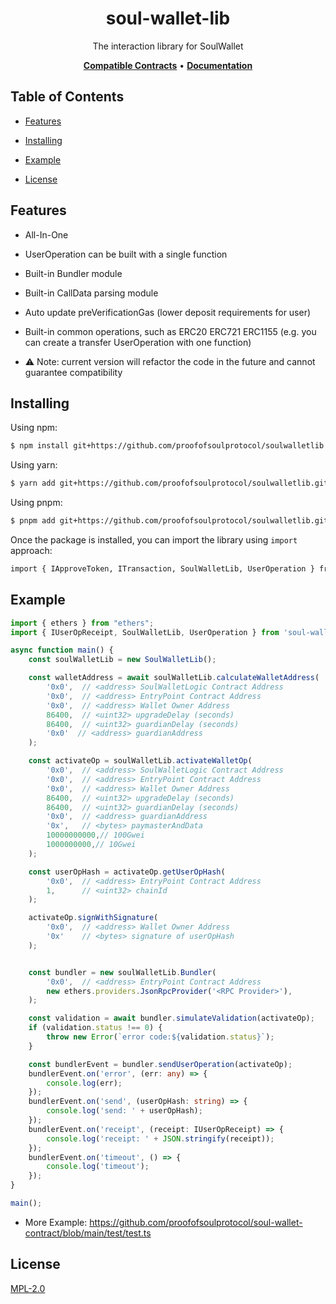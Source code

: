 <h1 align="center">
   <b>
        soul-wallet-lib
    </b>
</h1>

<p align="center">The interaction library for SoulWallet</p>

<p align="center">
    <a href="https://github.com/proofofsoulprotocol/soul-wallet-contract/"><b>Compatible Contracts</b></a> •
    <a href="docs/modules.md"><b>Documentation</b></a>
</p>


## Table of Contents

  - [Features](#features)

  - [Installing](#installing)
    
  - [Example](#example)

  - [License](#license)

    

## Features

- All-In-One

- UserOperation can be built with a single function

- Built-in Bundler module

- Built-in CallData parsing module

- Auto update preVerificationGas (lower deposit requirements for user)

- Built-in common operations, such as ERC20 ERC721 ERC1155 (e.g. you can create a transfer UserOperation with one function)

- ⚠️ Note: current version will refactor the code in the future and cannot guarantee compatibility

  

## Installing

Using npm:

```bash
$ npm install git+https://github.com/proofofsoulprotocol/soulwalletlib.git#v0.1.0-alpha.13
```

Using yarn:

```bash
$ yarn add git+https://github.com/proofofsoulprotocol/soulwalletlib.git#v0.1.0-alpha.13
```

Using pnpm:

```bash
$ pnpm add git+https://github.com/proofofsoulprotocol/soulwalletlib.git#v0.1.0-alpha.13
```

Once the package is installed, you can import the library using `import` approach:

```bash
import { IApproveToken, ITransaction, SoulWalletLib, UserOperation } from 'soul-wallet-lib';
```



## Example

```typescript
import { ethers } from "ethers";
import { IUserOpReceipt, SoulWalletLib, UserOperation } from 'soul-wallet-lib';

async function main() {
    const soulWalletLib = new SoulWalletLib();

    const walletAddress = await soulWalletLib.calculateWalletAddress(
        '0x0',  // <address> SoulWalletLogic Contract Address
        '0x0',  // <address> EntryPoint Contract Address
        '0x0',  // <address> Wallet Owner Address
        86400,  // <uint32> upgradeDelay (seconds)
        86400,  // <uint32> guardianDelay (seconds)
        '0x0'  // <address> guardianAddress
    );

    const activateOp = soulWalletLib.activateWalletOp(
        '0x0',  // <address> SoulWalletLogic Contract Address
        '0x0',  // <address> EntryPoint Contract Address
        '0x0',  // <address> Wallet Owner Address
        86400,  // <uint32> upgradeDelay (seconds)
        86400,  // <uint32> guardianDelay (seconds)
        '0x0',  // <address> guardianAddress
        '0x',   // <bytes> paymasterAndData
        10000000000,// 100Gwei
        1000000000,// 10Gwei 
    );

    const userOpHash = activateOp.getUserOpHash(
        '0x0',  // <address> EntryPoint Contract Address
        1,      // <uint32> chainId
    );

    activateOp.signWithSignature(
        '0x0',  // <address> Wallet Owner Address
        '0x'    // <bytes> signature of userOpHash
    );


    const bundler = new soulWalletLib.Bundler(
        '0x0',  // <address> EntryPoint Contract Address
        new ethers.providers.JsonRpcProvider('<RPC Provider>'),
    );

    const validation = await bundler.simulateValidation(activateOp);
    if (validation.status !== 0) {
        throw new Error(`error code:${validation.status}`);
    }

    const bundlerEvent = bundler.sendUserOperation(activateOp);
    bundlerEvent.on('error', (err: any) => {
        console.log(err);
    });
    bundlerEvent.on('send', (userOpHash: string) => {
        console.log('send: ' + userOpHash);
    });
    bundlerEvent.on('receipt', (receipt: IUserOpReceipt) => {
        console.log('receipt: ' + JSON.stringify(receipt));
    });
    bundlerEvent.on('timeout', () => {
        console.log('timeout');
    });
}

main();
```
- More Example: https://github.com/proofofsoulprotocol/soul-wallet-contract/blob/main/test/test.ts




## License

[MPL-2.0](LICENSE)
